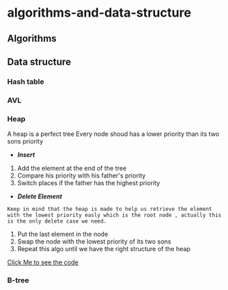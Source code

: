 # algorithms-and-data-structure

## Algorithms 

## Data structure 

### Hash table 
### AVL 
### Heap  

 A heap is a perfect tree 
 Every node shoud has a lower priority than its two sons priority 


- ***Insert***

 1. Add the element at the end of the tree 
 2. Compare his priority with his father's priority
 3. Switch places if the father has the highest priority

- ***Delete Element***
```
Keep in mind that the heap is made to help us retrieve the element with the lowest priority easly which is the root node , actually this is the only delete case we need.  
```
1. Put the last element in the node 
2. Swap the node with the lowest priority of its two sons 
3. Repeat this algo until we have the right structure of the heap 

[Click Me to see the code](https://github.com/rihemebh/algorithms-and-data-structure/blob/main/heap/main.cpp)

### B-tree


